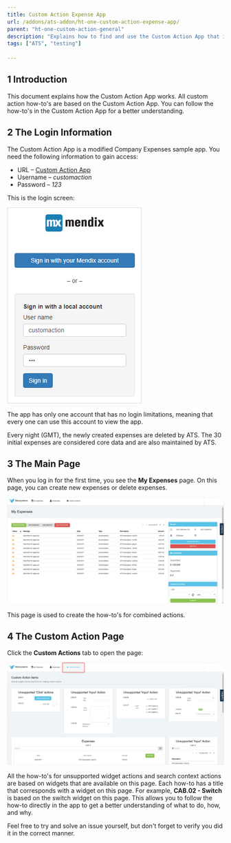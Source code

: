 ```yaml
---
title: Custom Action Expense App
url: /addons/ats-addon/ht-one-custom-action-expense-app/
parent: "ht-one-custom-action-general"
description: "Explains how to find and use the Custom Action App that is used in the how-to's."
tags: ["ATS", "testing"]

---
```


## 1 Introduction

This document explains how the Custom Action App works. All custom action how-to's are based on the Custom Action App. You can follow the how-to's in the Custom Action App for a better understanding.

## 2 The Login Information

The Custom Action App is a modified Company Expenses sample app. You need the following information to gain access:

* URL – [Custom Action App](https://customactionapp.mxapps.io)
* Username – *customaction*
* Password – *123*

This is the login screen:

![](attachments/ht-one-cust-act-gen/ht-one-custom-action-expense-app/company-expenses-login-screen.png)

The app has only one account that has no login limitations, meaning that every one can use this account to view the app.

Every night (GMT), the newly created expenses are deleted by ATS. The 30 initial expenses are considered core data and are also maintained by ATS.

## 3 The Main Page

When you log in for the first time, you see the **My Expenses** page. On this page, you can create new expenses or delete expenses.

![](attachments/ht-one-cust-act-gen/ht-one-custom-action-expense-app/company-expenses-my-expenses.png)

This page is used to create the how-to's for combined actions.

## 4 The Custom Action Page

Click the **Custom Actions** tab to open the page:

![](attachments/ht-one-cust-act-gen/ht-one-custom-action-expense-app/company-expenses-custom-action-page.png)

All the how-to's for unsupported widget actions and search context actions are based on widgets that are available on this page. Each how-to has a title that corresponds with a widget on this page. For example, **CAB.02 - Switch** is based on the switch widget on this page. This allows you to follow the how-to directly in the app to get a better understanding of what to do, how, and why.

Feel free to try and solve an issue yourself, but don't forget to verify you did it in the correct manner.
